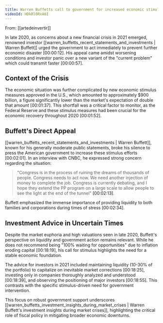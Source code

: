 ```yaml
---
title: Warren Buffetts call to government for increased economic stimulus
videoId: HDkRlORxA6I
---
```


From: [[artedeinvertir]] <br/> 

In late 2020, as concerns about a new financial crisis in 2021 emerged, renowned investor [[warren_buffetts_recent_statements_and_investments | Warren Buffett]] urged the government to act immediately to prevent further economic disaster <a class="yt-timestamp" data-t="00:00:12">[00:00:12]</a>. His appeal came amidst worsening conditions and investor panic over a new variant of the "current problem" which could transmit faster <a class="yt-timestamp" data-t="00:00:57">[00:00:57]</a>.

## Context of the Crisis
The economic situation was further complicated by new economic stimulus measures approved in the U.S., which amounted to approximately $900 billion, a figure significantly lower than the market's expectation of double that amount <a class="yt-timestamp" data-t="00:01:37">[00:01:37]</a>. This shortfall was a critical factor to monitor, as the Federal Reserve and these stimulus measures had been crucial for the economic recovery throughout 2020 <a class="yt-timestamp" data-t="00:01:52">[00:01:52]</a>.

## Buffett's Direct Appeal
[[warren_buffetts_recent_statements_and_investments | Warren Buffett]], known for his generally moderate public statements, broke his silence to press the American government to increase these stimulus efforts <a class="yt-timestamp" data-t="00:02:01">[00:02:01]</a>. In an interview with CNBC, he expressed strong concern regarding the situation:
> "Congress is in the process of ruining the dreams of thousands of people. Congress needs to act now. We need another injection of money to complete the job. Congress is currently debating, and I hope they extend the PP program on a large scale to allow people to see the light at the end of the tunnel" <a class="yt-timestamp" data-t="00:02:13">[00:02:13]</a>.

Buffett emphasized the immense importance of providing liquidity to both families and corporations during times of stress <a class="yt-timestamp" data-t="00:02:34">[00:02:34]</a>.

## Investment Advice in Uncertain Times
Despite the market euphoria and high valuations seen in late 2020, Buffett's perspective on liquidity and government action remains relevant. While he does not recommend being "100% waiting for opportunities" due to inflation eroding capital <a class="yt-timestamp" data-t="00:18:19">[00:18:19]</a>, his call for stimulus highlights the need for a stable economic foundation.

The advice for investors in 2021 included maintaining liquidity (10-30% of the portfolio) to capitalize on inevitable market corrections <a class="yt-timestamp" data-t="00:18:25">[00:18:25]</a>, investing only in companies thoroughly analyzed and understood <a class="yt-timestamp" data-t="00:18:39">[00:18:39]</a>, and observing the positioning of major investors <a class="yt-timestamp" data-t="00:18:55">[00:18:55]</a>. This contrasts with the specific stimulus-driven need for government intervention.

This focus on robust government support underscores [[warren_buffetts_investment_insights_during_market_crises | Warren Buffett's investment insights during market crises]], highlighting the critical role of fiscal policy in mitigating broader economic downturns.